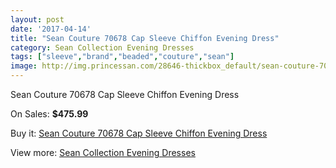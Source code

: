 ```yaml
---
layout: post
date: '2017-04-14'
title: "Sean Couture 70678 Cap Sleeve Chiffon Evening Dress"
category: Sean Collection Evening Dresses
tags: ["sleeve","brand","beaded","couture","sean"]
image: http://img.princessan.com/28646-thickbox_default/sean-couture-70678-cap-sleeve-chiffon-evening-dress.jpg
---
```

Sean Couture 70678 Cap Sleeve Chiffon Evening Dress

On Sales: **$475.99**
<a href="https://www.princessan.com/en/13057-sean-couture-70678-cap-sleeve-chiffon-evening-dress.html"><amp-img layout="responsive" width="600" height="600" src="//img.princessan.com/28646-thickbox_default/sean-couture-70678-cap-sleeve-chiffon-evening-dress.jpg" alt="Sean Couture 70678 Cap Sleeve Chiffon Evening Dress 0" /></a>

Buy it: [Sean Couture 70678 Cap Sleeve Chiffon Evening Dress](https://www.princessan.com/en/13057-sean-couture-70678-cap-sleeve-chiffon-evening-dress.html "Sean Couture 70678 Cap Sleeve Chiffon Evening Dress")

View more: [Sean Collection Evening Dresses](https://www.princessan.com/en/94- "Sean Collection Evening Dresses")